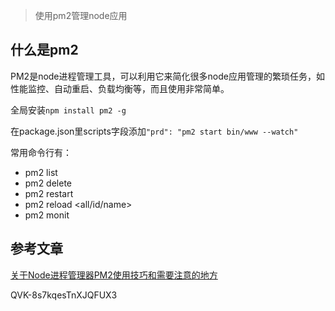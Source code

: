 > 使用pm2管理node应用

## 什么是pm2
PM2是node进程管理工具，可以利用它来简化很多node应用管理的繁琐任务，如性能监控、自动重启、负载均衡等，而且使用非常简单。

全局安装`npm install pm2 -g`  

在package.json里scripts字段添加`"prd": "pm2 start bin/www --watch"`

常用命令行有：  
- pm2 list
- pm2 delete <id>
- pm2 restart <name>
- pm2 reload <all/id/name>
- pm2 monit



## 参考文章
[关于Node进程管理器PM2使用技巧和需要注意的地方](https://github.com/jawil/blog/issues/7)

QVK-8s7kqesTnXJQFUX3